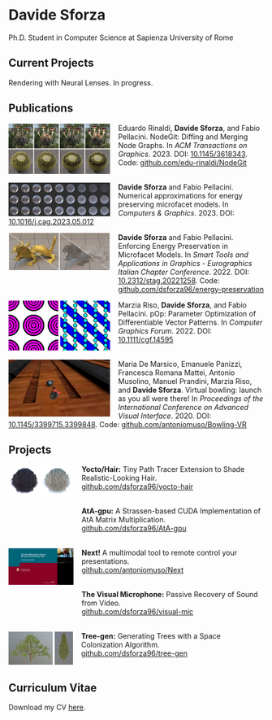 # Davide Sforza

Ph.D. Student in Computer Science at Sapienza University of Rome


## Current Projects

Rendering with Neural Lenses. In progress.


## Publications

<img style="float: left; margin-right: 16px;" src="images/nodegit.jpg" width="200"/>

Eduardo Rinaldi, **Davide Sforza**, and Fabio Pellacini. NodeGit: Diffing and Merging Node Graphs. In *ACM Transactions on Graphics*. 2023. DOI: [10.1145/3618343](https://doi.org/10.1145/3618343). Code: [github.com/edu-rinaldi/NodeGit](https://github.com/edu-rinaldi/NodeGit)
<br/><br/>

<img style="float: left; margin-right: 16px;" src="images/refractive.jpg" width="200"/>

**Davide Sforza** and Fabio Pellacini. Numerical approximations for energy preserving microfacet models. In *Computers & Graphics*. 2023. DOI: [10.1016/j.cag.2023.05.012](https://doi.org/10.1016/j.cag.2023.05.012)

<img style="float: left; margin-bottom: 32px;" src="images/gold.jpg" width="100"/>
<img style="float: left; margin-right: 16px; margin-bottom: 32px;" src="images/glass.jpg" width="100"/>

**Davide Sforza** and Fabio Pellacini. Enforcing Energy Preservation in Microfacet Models. In *Smart Tools and Applications in Graphics - Eurographics Italian Chapter Conference*. 2022. DOI: [10.2312/stag.20221258](https://doi.org/10.2312/stag.20221258). Code: [github.com/dsforza96/energy-preservation](https://github.com/dsforza96/energy-preservation)

<img style="float: left; margin-right: 4px;" src="images/circles.gif" width="98"/>
<img style="float: left; margin-right: 16px;" src="images/stripes.gif" width="98"/>

Marzia Riso, **Davide Sforza**, and Fabio Pellacini. pOp: Parameter Optimization of Differentiable Vector Patterns. In *Computer Graphics Forum*. 2022. DOI: [10.1111/cgf.14595](https://doi.org/10.1111/cgf.14595)
<br/><br/>

<img style="float: left; margin-right: 16px;" src="images/bowling.jpg" width="200"/>

Maria De Marsico, Emanuele Panizzi, Francesca Romana Mattei, Antonio Musolino, Manuel Prandini, Marzia Riso, and **Davide Sforza**. Virtual bowling: launch as you all were there! In *Proceedings of the International Conference on Advanced Visual Interface*. 2020. DOI: [10.1145/3399715.3399848](https://doi.org/10.1145/3399715.3399848). Code: [github.com/antoniomuso/Bowling-VR](https://github.com/antoniomuso/Bowling-VR)


## Projects

<img style="float: left;" src="images/brown.jpg" width="64"/>
<img style="float: left; margin-right: 16px;" src="images/blonde.jpg" width="64"/>

**Yocto/Hair:** Tiny Path Tracer Extension to Shade Realistic-Looking Hair. \
[github.com/dsforza96/yocto-hair](https://github.com/dsforza96/yocto-hair)
<br/><br/>

<img style="float: left; margin-right: 144px" height="64"/>

**AtA-gpu:** A Strassen-based CUDA Implementation of AtA Matrix Multiplication. \
[github.com/dsforza96/AtA-gpu](https://github.com/dsforza96/AtA-gpu)
<br/><br/>

<img style="float: left; margin-right: 16px;" src="images/finger_snap.gif" width="128"/>

**Next!** A multimodal tool to remote control your presentations. \
[github.com/antoniomuso/Next](https://github.com/antoniomuso/Next)
<br/><br/>

<img style="float: left; margin-right: 144px" height="64"/>

**The Visual Microphone:** Passive Recovery of Sound from Video. \
[github.com/dsforza96/visual-mic](https://github.com/dsforza96/visual-mic)
<br/><br/>

<img style="float: left; margin-right: 4px; " src="images/simple.jpg" height="65"/>
<img style="float: left; margin-right: 16px" src="images/cypress.jpg" height="65"/>

**Tree-gen:** Generating Trees with a Space Colonization Algorithm. \
[github.com/dsforza96/tree-gen](https://github.com/dsforza96/tree-gen)
<br/><br/>


## Curriculum Vitae

Download my CV [here](cv.pdf).
